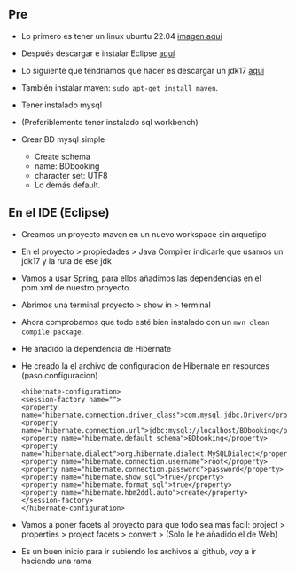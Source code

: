 ## Pre

- Lo primero es tener un linux ubuntu 22.04 [imagen aquí](https://ubuntu.com/download/desktop)

- Después descargar e instalar Eclipse [aquí](https://www.eclipse.org/downloads/)

- Lo siguiente que tendriamos que hacer es descargar un jdk17 [aquí](https://download.oracle.com/java/17/latest/jdk-17_linux-aarch64_bin.tar.gz)

- También instalar maven: `sudo apt-get install maven`.

- Tener instalado mysql

- (Preferiblemente tener instalado sql workbench) 

- Crear BD mysql simple
  - Create schema
  - name: BDbooking
  - character set: UTF8
  - Lo demás default.

## En el IDE (Eclipse)

- Creamos un proyecto maven en un nuevo workspace sin arquetipo

- En el proyecto > propiedades > Java Compiler indicarle que usamos un jdk17 y la ruta de ese jdk

- Vamos a usar Spring, para ellos añadimos las dependencias en el pom.xml de nuestro proyecto.

- Abrimos una terminal proyecto > show in > terminal

- Ahora comprobamos que todo esté bien instalado con un `mvn clean compile package`.

- He añadido la dependencia de Hibernate

- He creado la el archivo de configuracion de Hibernate en resources (paso configuracion)
    ```
    <hibernate-configuration>
   <session-factory name="">
    <property name="hibernate.connection.driver_class">com.mysql.jdbc.Driver</property>
    <property name="hibernate.connection.url">jdbc:mysql://localhost/BDbooking</property>
    <property name="hibernate.default_schema">BDbooking</property>
    <property name="hibernate.dialect">org.hibernate.dialect.MySQLDialect</property>
    <property name="hibernate.connection.username">root</property>
    <property name="hibernate.connection.password">password</property>
    <property name="hibernate.show_sql">true</property>
    <property name="hibernate.format_sql">true</property>
    <property name="hibernate.hbm2ddl.auto">create</property>
   </session-factory>
  </hibernate-configuration>
    ```  
- Vamos a poner facets al proyecto para que todo sea mas facil: project > properties > project facets > convert > (Solo le he añadido el de Web)


- Es un buen inicio para ir subiendo los archivos al github, voy a ir haciendo una rama
  
